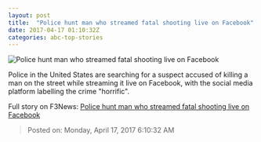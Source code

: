 ```yaml
---
layout: post
title:  "Police hunt man who streamed fatal shooting live on Facebook"
date: 2017-04-17 01:10:32Z
categories: abc-top-stories
---
```


![Police hunt man who streamed fatal shooting live on Facebook](http://www.abc.net.au/news/image/8447462-1x1-700x700.jpg)

Police in the United States are searching for a suspect accused of killing a man on the street while streaming it live on Facebook, with the social media platform labelling the crime "horrific".


Full story on F3News: [Police hunt man who streamed fatal shooting live on Facebook](http://www.f3nws.com/n/XR2yqG)

> Posted on: Monday, April 17, 2017 6:10:32 AM
